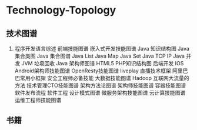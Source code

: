 # Technology-Topology

## 技术图谱 
1. 程序开发语言综述
前端技能图谱
嵌入式开发技能图谱
Java 知识结构图
Java 集合类图
Java 集合图谱
Java List
Java Map
Java Set
Java TCP IP
Java 并发
JVM 垃圾回收
Java 架构师图谱
HTML5
PHP知识结构图
后端开发
IOS
Android架构师技能图谱
OpenResty技能图谱
liveplay 直播技术框架
阿里巴巴常用小框架
安全工程师必备技能
大数据技能图谱
Hadoop
互联网大流量的方法
技术管理CTO技能图谱
架构方法论图谱
架构师技能图谱
容器技能图谱
软件发布流程
软件工程
设计模式图谱
微服务架构技能图谱
云计算技能图谱
运维工程师技能图谱
## 书籍
